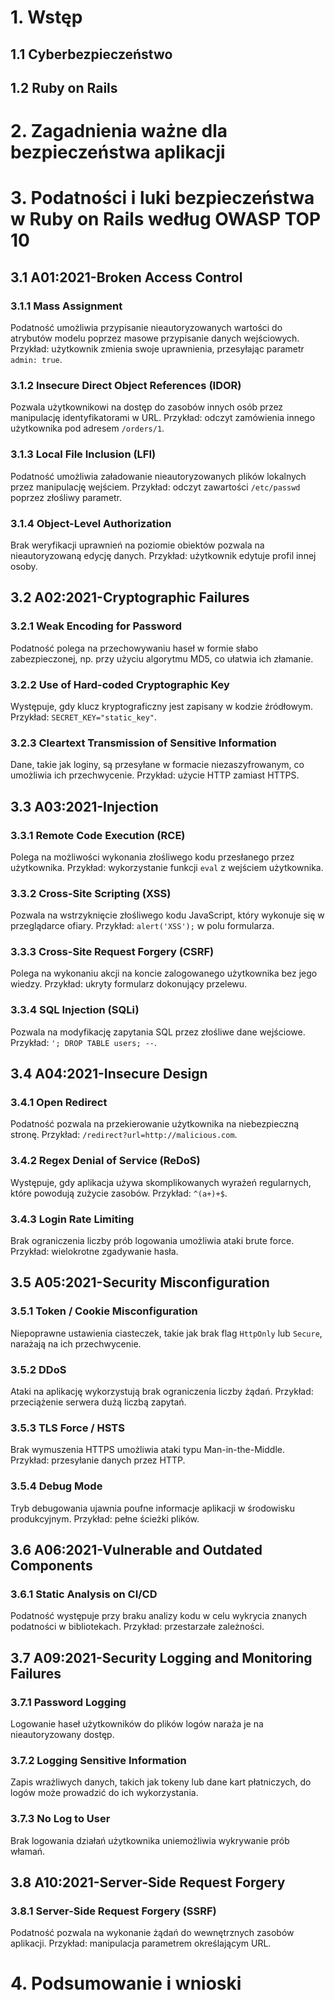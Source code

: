 # 1. Wstęp
## 1.1 Cyberbezpieczeństwo
## 1.2 Ruby on Rails

# 2. Zagadnienia ważne dla bezpieczeństwa aplikacji

# 3. Podatności i luki bezpieczeństwa w Ruby on Rails według OWASP TOP 10

## 3.1 A01:2021-Broken Access Control

### 3.1.1 Mass Assignment
Podatność umożliwia przypisanie nieautoryzowanych wartości do atrybutów modelu poprzez masowe przypisanie danych wejściowych. Przykład: użytkownik zmienia swoje uprawnienia, przesyłając parametr `admin: true`.

### 3.1.2 Insecure Direct Object References (IDOR)
Pozwala użytkownikowi na dostęp do zasobów innych osób przez manipulację identyfikatorami w URL. Przykład: odczyt zamówienia innego użytkownika pod adresem `/orders/1`.

### 3.1.3 Local File Inclusion (LFI)
Podatność umożliwia załadowanie nieautoryzowanych plików lokalnych przez manipulację wejściem. Przykład: odczyt zawartości `/etc/passwd` poprzez złośliwy parametr.

### 3.1.4 Object-Level Authorization
Brak weryfikacji uprawnień na poziomie obiektów pozwala na nieautoryzowaną edycję danych. Przykład: użytkownik edytuje profil innej osoby.

## 3.2 A02:2021-Cryptographic Failures

### 3.2.1 Weak Encoding for Password
Podatność polega na przechowywaniu haseł w formie słabo zabezpieczonej, np. przy użyciu algorytmu MD5, co ułatwia ich złamanie.

### 3.2.2 Use of Hard-coded Cryptographic Key
Występuje, gdy klucz kryptograficzny jest zapisany w kodzie źródłowym. Przykład: `SECRET_KEY="static_key"`.

### 3.2.3 Cleartext Transmission of Sensitive Information
Dane, takie jak loginy, są przesyłane w formacie niezaszyfrowanym, co umożliwia ich przechwycenie. Przykład: użycie HTTP zamiast HTTPS.

## 3.3 A03:2021-Injection

### 3.3.1 Remote Code Execution (RCE)
Polega na możliwości wykonania złośliwego kodu przesłanego przez użytkownika. Przykład: wykorzystanie funkcji `eval` z wejściem użytkownika.

### 3.3.2 Cross-Site Scripting (XSS)
Pozwala na wstrzyknięcie złośliwego kodu JavaScript, który wykonuje się w przeglądarce ofiary. Przykład: `alert('XSS');` w polu formularza.

### 3.3.3 Cross-Site Request Forgery (CSRF)
Polega na wykonaniu akcji na koncie zalogowanego użytkownika bez jego wiedzy. Przykład: ukryty formularz dokonujący przelewu.

### 3.3.4 SQL Injection (SQLi)
Pozwala na modyfikację zapytania SQL przez złośliwe dane wejściowe. Przykład: `'; DROP TABLE users; --`.

## 3.4 A04:2021-Insecure Design

### 3.4.1 Open Redirect
Podatność pozwala na przekierowanie użytkownika na niebezpieczną stronę. Przykład: `/redirect?url=http://malicious.com`.

### 3.4.2 Regex Denial of Service (ReDoS)
Występuje, gdy aplikacja używa skomplikowanych wyrażeń regularnych, które powodują zużycie zasobów. Przykład: `^(a+)+$`.

### 3.4.3 Login Rate Limiting
Brak ograniczenia liczby prób logowania umożliwia ataki brute force. Przykład: wielokrotne zgadywanie hasła.

## 3.5 A05:2021-Security Misconfiguration

### 3.5.1 Token / Cookie Misconfiguration
Niepoprawne ustawienia ciasteczek, takie jak brak flag `HttpOnly` lub `Secure`, narażają na ich przechwycenie.

### 3.5.2 DDoS
Ataki na aplikację wykorzystują brak ograniczenia liczby żądań. Przykład: przeciążenie serwera dużą liczbą zapytań.

### 3.5.3 TLS Force / HSTS
Brak wymuszenia HTTPS umożliwia ataki typu Man-in-the-Middle. Przykład: przesyłanie danych przez HTTP.

### 3.5.4 Debug Mode
Tryb debugowania ujawnia poufne informacje aplikacji w środowisku produkcyjnym. Przykład: pełne ścieżki plików.

## 3.6 A06:2021-Vulnerable and Outdated Components

### 3.6.1 Static Analysis on CI/CD
Podatność występuje przy braku analizy kodu w celu wykrycia znanych podatności w bibliotekach. Przykład: przestarzałe zależności.

## 3.7 A09:2021-Security Logging and Monitoring Failures

### 3.7.1 Password Logging
Logowanie haseł użytkowników do plików logów naraża je na nieautoryzowany dostęp.

### 3.7.2 Logging Sensitive Information
Zapis wrażliwych danych, takich jak tokeny lub dane kart płatniczych, do logów może prowadzić do ich wykorzystania.

### 3.7.3 No Log to User
Brak logowania działań użytkownika uniemożliwia wykrywanie prób włamań.

## 3.8 A10:2021-Server-Side Request Forgery

### 3.8.1 Server-Side Request Forgery (SSRF)
Podatność pozwala na wykonanie żądań do wewnętrznych zasobów aplikacji. Przykład: manipulacja parametrem określającym URL.

# 4. Podsumowanie i wnioski